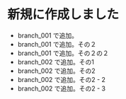 # 新規に作成しました
  - branch_001 で追加。
  - branch_001 で追加。その２
  - branch_001 で追加。その２の２
  - branch_002 で追加。その1
  - branch_002 で追加。その2
  - branch_002 で追加。その2 - 2
  - branch_002 で追加。その2 - 3

